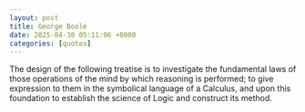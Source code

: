```yaml
---
layout: post
title: George Boole
date: 2025-04-30 05:11:06 +0000
categories: [quotes]
---
```


The design of the following treatise is to investigate the fundamental laws of those operations of the mind by which reasoning is performed; to give expression to them in the symbolical language of a Calculus, and upon this foundation to establish the science of Logic and construct its method.  

